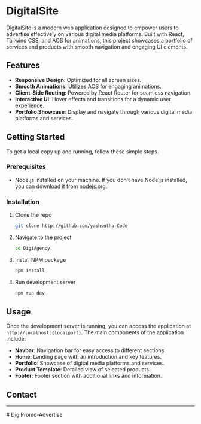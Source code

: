 # DigitalSite

DigitalSite is a modern web application designed to empower users to advertise effectively on various digital media platforms. Built with React, Tailwind CSS, and AOS for animations, this project showcases a portfolio of services and products with smooth navigation and engaging UI elements.

## Features

- **Responsive Design**: Optimized for all screen sizes.
- **Smooth Animations**: Utilizes AOS for engaging animations.
- **Client-Side Routing**: Powered by React Router for seamless navigation.
- **Interactive UI**: Hover effects and transitions for a dynamic user experience.
- **Portfolio Showcase**: Display and navigate through various digital media platforms and services.

## Getting Started

To get a local copy up and running, follow these simple steps.

### Prerequisites

- Node.js installed on your machine. If you don't have Node.js installed, you can download it from [nodejs.org](https://nodejs.org/).

### Installation

1. Clone the repo
   ```sh
   git clone http://github.com/yashsutharCode
   ```
2. Navigate to the project
   ```sh
   cd DigiAgency
   ```
3. Install NPM package
   ```sh
   npm install
   ```
4. Run development server
   ```sh
   npm run dev
   ```

## Usage

Once the development server is running, you can access the application at `http://localhost:{localport}`. The main components of the application include:

- **Navbar**: Navigation bar for easy access to different sections.
- **Home**: Landing page with an introduction and key features.
- **Portfolio**: Showcase of digital media platforms and services.
- **Product Template**: Detailed view of selected products.
- **Footer**: Footer section with additional links and information.

## Contact

---
#   D i g i P r o m o - A d v e r t i s e  
 